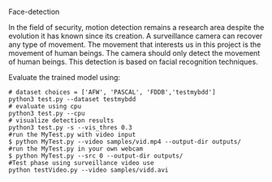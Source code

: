 Face-detection

In the field of security, motion detection remains a research area despite the evolution it has known since its creation. A surveillance camera can recover any type of movement. The movement that interests us in this project is the movement of human beings. The camera should only detect the movement of human beings. This detection is based on facial recognition techniques.

Evaluate the trained model using:
```Shell
# dataset choices = ['AFW', 'PASCAL', 'FDDB','testmybdd']
python3 test.py --dataset testmybdd
# evaluate using cpu
python3 test.py --cpu
# visualize detection results
python3 test.py -s --vis_thres 0.3
#run the MyTest.py with video input
$ python MyTest.py --video samples/vid.mp4 --output-dir outputs/
#run the MyTest.py in your own webcam
$ python MyTest.py --src 0 --output-dir outputs/
#Test phase using surveillance video use
python testVideo.py --video samples/vidd.avi 
